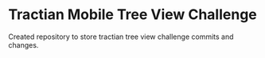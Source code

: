 # Tractian Mobile Tree View Challenge

Created repository to store tractian tree view challenge commits and changes. 
